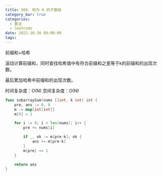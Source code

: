```yaml
---
title: 560. 和为 K 的子数组
category_bar: true
categories:
  - 算法
  - leetcode
date: 2022-10-30 00:00:00
tags:
---
```


前缀和+哈希

滚动计算前缀和，同时查找哈希值中有符合前缀和之差等于k的前缀和的出现次数。

最后累加哈希中前缀和的出现次数。

时间复杂度：O(N)
空间复杂度：O(N)
<!-- more -->
```Go
func subarraySum(nums []int, k int) int {
    pre, ans := 0, 0
    m := map[int]int{}
    m[0] = 1

    for i := 0; i < len(nums); i++ {
        pre += nums[i]

        if _, ok := m[pre-k]; ok {
            ans += m[pre-k]
        }
        m[pre] += 1
    }

    return ans
}
```
